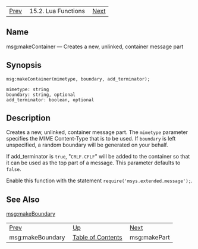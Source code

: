 |     |     |     |
| --- | --- | --- |
| [Prev](lua.ref.msg_makeBoundary)  | 15.2. Lua Functions |  [Next](lua.ref.msg_makePart.php) |

<a name="lua.ref.msg_makeContainer"></a>
## Name

msg:makeContainer — Creates a new, unlinked, container message part

<a name="idp25532448"></a>
## Synopsis

`msg:makeContainer(mimetype, boundary, add_terminator);`

```
mimetype: string
boundary: string, optional
add_terminator: boolean, optional
```
<a name="idp25535232"></a>
## Description

Creates a new, unlinked, container message part. The `mimetype` parameter specifies the MIME Content-Type that is to be used. If `boundary` is left unspecified, a random boundary will be generated on your behalf.

If add_terminator is `true`, "`CRLF.CFLF`" will be added to the container so that it can be used as the top part of a message. This parameter defaults to `false`.

Enable this function with the statement `require('msys.extended.message');`.

<a name="idp25540688"></a>
## See Also

[msg:makeBoundary](lua.ref.msg_makeBoundary "msg:makeBoundary")

|     |     |     |
| --- | --- | --- |
| [Prev](lua.ref.msg_makeBoundary)  | [Up](lua.function.details.php) |  [Next](lua.ref.msg_makePart.php) |
| msg:makeBoundary  | [Table of Contents](index) |  msg:makePart |
